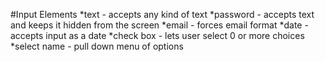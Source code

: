 #Input Elements
*text - accepts any kind of text
*password - accepts text and keeps it hidden from the screen
*email - forces email format 
*date - accepts input as a date
*check box - lets user select 0 or more choices
*select name - pull down menu of options
